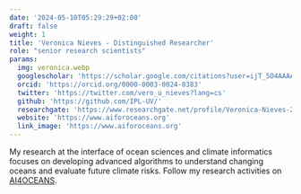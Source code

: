 ```yaml
---
date: '2024-05-10T05:29:29+02:00'
draft: false
weight: 1
title: 'Veronica Nieves - Distinguished Researcher'
role: "senior research scientists"
params:
  img: veronica.webp
  googlescholar: 'https://scholar.google.com/citations?user=ijT_5O4AAAAJ&hl=en'
  orcid: 'https://orcid.org/0000-0003-0024-8383'
  twitter: 'https://twitter.com/vero_u_nieves?lang=cs'
  github: 'https://github.com/IPL-UV/'
  researchgate: 'https://www.researchgate.net/profile/Veronica-Nieves-2'
  website: 'https://www.aiforoceans.org'
  link_image: 'https://www.aiforoceans.org'
---
```


My research at the interface of ocean sciences and climate informatics focuses on developing advanced algorithms to understand changing oceans and evaluate future climate risks. Follow my research activities on [AI4OCEANS](https://www.aiforoceans.org).
